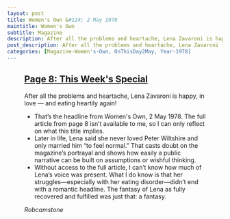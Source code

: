 ```yaml
---
layout: post
title: Women's Own &#124; 2 May 1978
maintitle: Women's Own
subtitle: Magazine
description: After all the problems and heartache, Lena Zavaroni is happy, in love &#8212; and eating heartily again!
post_description: After all the problems and heartache, Lena Zavaroni is happy, in love &#8212; and eating heartily again!
categories: [Magazine-Women's-Own, OnThisDay2May, Year-1978]
---
```


<figure class="fig3">
<div class="CardLayout">
<div class="CardItem">
<h2 id="infobox1" class="infobox"><a href="#infobox1">Page 8: This Week's Special</a></h2>
<div class="CardItem split">
<p>After all the problems and heartache, Lena Zavaroni is happy, in love — and eating heartily again!</p>
<ul>
<li>That’s the headline from <span class="source">Women's Own</span>, 2 May 1978. The full article from page 8 isn’t available to me, so I can only reflect on what this title implies.</li>
<li>Later in life, Lena said she never loved Peter Wiltshire and only married him “to feel normal.” That casts doubt on the magazine’s portrayal and shows how easily a public narrative can be built on assumptions or wishful thinking.</li>
<li>Without access to the full article, I can’t know how much of Lena’s voice was present. What I do know is that her struggles—especially with her eating disorder—didn’t end with a romantic headline. The fantasy of Lena as fully recovered and fulfilled was just that: a fantasy.</li>
</ul>
<cite>Robcamstone</cite>
</div></div></div>
</figure>
